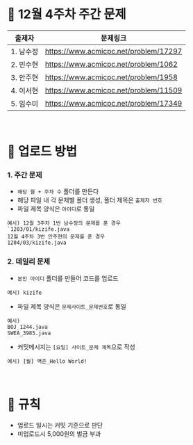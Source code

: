 # 🧩 12월 4주차 주간 문제
| 출제자    | 문제링크                                  |
|--------|---------------------------------------|
| 1. 남수정 | https://www.acmicpc.net/problem/17297 | 
| 2. 민수현 | https://www.acmicpc.net/problem/1062 |
| 3. 안주현 | https://www.acmicpc.net/problem/1958 |
| 4. 이서현 | https://www.acmicpc.net/problem/11509 |
| 5. 임수미 | https://www.acmicpc.net/problem/17349 |

<br/>

# 📂 업로드 방법
### 1. 주간 문제 
- `해당 월 + 주차 수` 폴더를 만든다
- 해당 파일 내 각 문제별 폴더 생성, 폴더 제목은 `출제자 번호`
- 파일 제목 양식은 `아이디`로 통일
```declarative
예시) 12월 3주차 1번 남수정의 문제를 푼 경우
`1203/01/kizife.java
12월 4주차 3번 안주현의 문제를 푼 경우 
1204/03/kizife.java
```
 

### 2. 데일리 문제
- `본인 아이디` 폴더를 만들어 코드를 업로드
```declarative
예시) kizife
```
- 파일 제목 양식은 `문제사이트_문제번호`로 통일
```declarative
예시) 
BOJ_1244.java 
SWEA_3985.java
```
- 커밋메시지는 `[요일] 사이트_문제 제목`으로 작성 
```declarative
예시) [월] 백준_Hello World!
``` 

<br/>

# 💸 규칙
- 업로드 일시는 커밋 기준으로 판단 
- 미업로드시 5,000원의 벌금 부과
